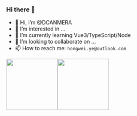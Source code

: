 ### Hi there 🚀
- 👋 Hi, I’m @DCANMERA
- 👀 I’m interested in ...
- 🌱 I’m currently learning Vue3/TypeScript/Node
- 💞️ I’m looking to collaborate on ...
- 📫 How to reach me: `hongwei.ye@outlook.com`

<img height="137px" src="https://github-readme-stats.vercel.app/api?username=DCANMERA&hide_title=true&hide_border=true&show_icons=true&include_all_commits=true&line_height=21&theme=vue-dark&border_radius=0" /><img height="137px" src="https://github-readme-stats.vercel.app/api/top-langs/?username=DCANMERA&hide_title=true&hide_border=true&layout=compact&theme=vue-dark&border_radius=0" />

<!---
DCANMERA/dcanmera is a ✨ special ✨ repository because its `README.md` (this file) appears on your GitHub profile.
You can click the Preview link to take a look at your changes.
--->
